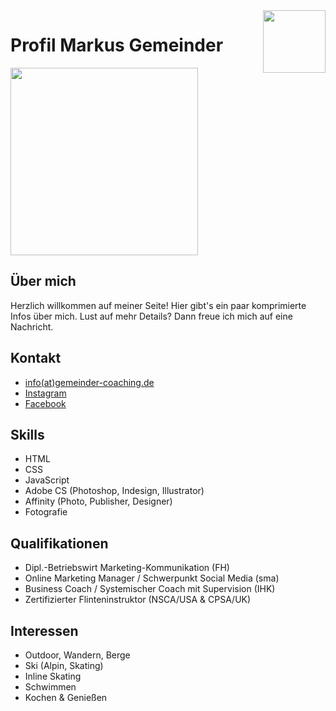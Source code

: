 <img src="/images/gmndr-logo.png" width="100" align="right">

# Profil Markus Gemeinder

<img src="/images/gmndr-pic-2.jpg" width="300">

## Über mich

Herzlich willkommen auf meiner Seite! Hier gibt's ein paar komprimierte Infos über mich. Lust auf mehr Details? Dann freue ich mich auf eine Nachricht.

## Kontakt

- [info(at)gemeinder-coaching.de](mailto:inf@gemeinder-coaching.de)
- [Instagram](https://www.instagram.com/gemeindercoaching)
- [Facebook](https://www.facebook.com/gemeindercoaching)

## Skills

- HTML
- CSS
- JavaScript
- Adobe CS (Photoshop, Indesign, Illustrator)
- Affinity (Photo, Publisher, Designer)
- Fotografie

## Qualifikationen

- Dipl.-Betriebswirt Marketing-Kommunikation (FH)
- Online Marketing Manager / Schwerpunkt Social Media (sma)
- Business Coach / Systemischer Coach mit Supervision (IHK)
- Zertifizierter Flinteninstruktor (NSCA/USA & CPSA/UK)

## Interessen

- Outdoor, Wandern, Berge
- Ski (Alpin, Skating)
- Inline Skating
- Schwimmen
- Kochen & Genießen
